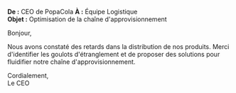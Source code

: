 **De :** CEO de PopaCola
**À :** Équipe Logistique  
**Objet :** Optimisation de la chaîne d'approvisionnement

Bonjour,

Nous avons constaté des retards dans la distribution de nos produits. Merci d'identifier les goulots d'étranglement et de proposer des solutions pour fluidifier notre chaîne d'approvisionnement.

Cordialement,  
Le CEO
